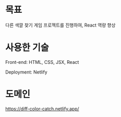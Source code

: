 # 목표
다른 색깔 찾기 게임 프로젝트를 진행하여, React 역량 향상

# 사용한 기술
Front-end: HTML, CSS, JSX, React<br>

Deployment: Netlify

# 도메인
https://diff-color-catch.netlify.app/
